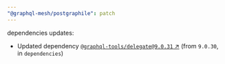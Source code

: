 ```yaml
---
"@graphql-mesh/postgraphile": patch
---
```

dependencies updates:
  - Updated dependency [`@graphql-tools/delegate@9.0.31` ↗︎](https://www.npmjs.com/package/@graphql-tools/delegate/v/9.0.31) (from `9.0.30`, in `dependencies`)
